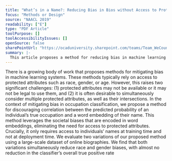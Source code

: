 ```yaml
---
title: "What’s in a Name?: Reducing Bias in Bios without Access to Protected Attributes"
focus: "Methods or Design"
source: "NAACL 2019"
readability: ["E"]
type: "PDF Article"
toolPurpose: []
toolAccessibilityIssues: []
openSource: false
sharePointUrl: "https://ocaduniversity.sharepoint.com/teams/Team_WeCount/Shared%20Documents/Resources%20and%20Tools/Literature%20(curated)/What%20is%20in%20a%20Name_%20Reducing%20Bias%20in%20Bios%20without%20Access%20to%20Protected%20Attributes.pdf"
summary: |-
  This article proposes a method for reducing bias in machine learning classifiers without relying on protected attributes. In the context of occupation classification, this method discourages a classifier from learning a correlation between the predicted probability of an individual’s occupation and a word embedding of their name. 
---
```

There is a growing body of work that proposes methods for mitigating bias in machine learning systems. These methods typically rely on access to protected attributes such as race, gender, or age. However, this raises two significant challenges: (1) protected attributes may not be available or it may not be legal to use them, and (2) it is often desirable to simultaneously consider multiple protected attributes, as well as their intersections. In the context of mitigating bias in occupation classification, we propose a method for discouraging correlation between the predicted probability of an individual’s true occupation and a word embedding of their name. This method leverages the societal biases that are encoded in word embeddings, eliminating the need for access to protected attributes. Crucially, it only requires access to individuals’ names at training time and not at deployment time. We evaluate two variations of our proposed method using a large-scale dataset of online biographies. We find that both variations simultaneously reduce race and gender biases, with almost no reduction in the classifier’s overall true positive rate
